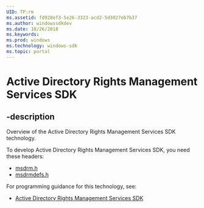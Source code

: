```yaml
---
UID: TP:rm
ms.assetid: fd928ef3-5e26-3323-acd2-5d3027eb7b37
ms.author: windowssdkdev
ms.date: 10/26/2018
ms.keywords: 
ms.prod: windows
ms.technology: windows-sdk
ms.topic: portal
---
```


# Active Directory Rights Management Services SDK

## -description

Overview of the Active Directory Rights Management Services SDK technology.

To develop Active Directory Rights Management Services SDK, you need these headers:

 * [msdrm.h](../msdrm/index.md)
 * [msdrmdefs.h](../msdrmdefs/index.md)

For programming guidance for this technology, see:
* [Active Directory Rights Management Services SDK](/windows/desktop/adrms_sdk)

